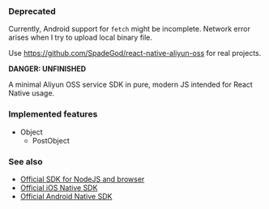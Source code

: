 ### Deprecated

Currently, Android support for `fetch` might be incomplete. Network error arises when I try to upload local binary file.

Use https://github.com/SpadeGod/react-native-aliyun-oss for real projects.

**DANGER: UNFINISHED**

A minimal Aliyun OSS service SDK in pure, modern JS intended for React Native usage.

### Implemented features

- Object
    + PostObject

### See also

- [Official SDK for NodeJS and browser](https://github.com/ali-sdk/ali-oss)
- [Official iOS Native SDK](https://github.com/aliyun/aliyun-oss-ios-sdk)
- [Official Android Native SDK](https://github.com/aliyun/aliyun-oss-android-sdk)

